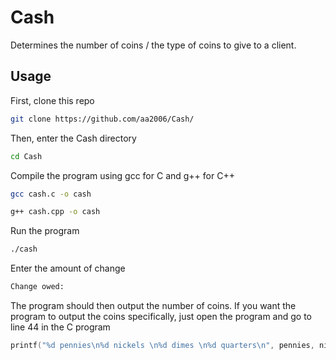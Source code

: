 
# Cash
Determines the number of coins / the type of coins to give to a client. 

## Usage
First, clone this repo
```bash
git clone https://github.com/aa2006/Cash/
```
Then, enter the Cash directory
```bash
cd Cash
```
Compile the program using gcc for C and g++ for C++
```bash
gcc cash.c -o cash
```
```bash
g++ cash.cpp -o cash
```
Run the program
```bash
./cash
```
Enter the amount of change
```bash
Change owed:
```
The program should then output the number of coins.
If you want the program to output the coins specifically, just open the program and go to line 44 in the C program
```c
printf("%d pennies\n%d nickels \n%d dimes \n%d quarters\n", pennies, nickels, dimes, quarters);
```